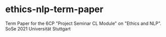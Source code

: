 # ethics-nlp-term-paper

Term Paper for the 6CP "Project Seminar CL Module" on "Ethics and NLP". 
SoSe 2021
Universität Stuttgart



